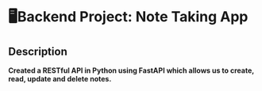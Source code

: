 # 🖥Backend Project: Note Taking App

<h2>Description</h2>
<b>Created a RESTful API in Python using FastAPI which allows us to create, read, update and delete notes.</b>

